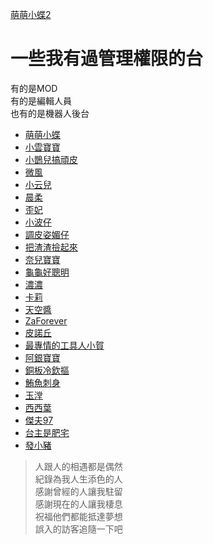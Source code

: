  <a href="https://twitch.tv/butterflyouo" target="_blank">萌萌小蝶2</a>  
# 一些我有過管理權限的台  
有的是MOD  
有的是編輯人員  
也有的是機器人後台
+ [萌萌小蝶](https://twitch.tv/butterflyouo)  
+ [小雲寶寶](https://twitch.tv/babybaby1111)
+ [小鵲兒搞頑皮](https://twitch.tv/chiue9493)
+ [微風](https://twitch.tv/breeze0920)
+ [小云兒](https://twitch.tv/elsa0704)
+ [晨柔](https://twitch.tv/rou0629)
+ [歪妃](https://twitch.tv/butter870519)
+ [小波仔](https://twitch.tv/mybabykiss520)
+ [調皮姿媚仔](https://twitch.tv/alongz_)
+ [把渣渣撿起來](https://twitch.tv/baso0416)
+ [奈兒寶寶](https://twitch.tv/nai0529)
+ [龜龜好聰明](https://twitch.tv/hare0o0cheer)
+ [濃濃](https://twitch.tv/zxc37102)
+ [卡莉](https://twitch.tv/kyaryouo)
+ [天空醬](https://twitch.tv/takuto_sky)
+ [ZaForever](https://twitch.tv/zaforever)
+ [皮諾丘](https://twitch.tv/swallowf1ip)
+ [最專情的工具人小賀](https://twitch.tv/shiauher)
+ [阿銀寶寶](https://twitch.tv/silver0301)
+ [銅板冷欽摳](https://twitch.tv/user86418641)
+ [鮪魚刺身](https://twitch.tv/tuna0127)
+ [玉漟](https://twitch.tv/shiutom)
+ [西西葉](https://twitch.tv/yeh_chang)
+ [傑夫97](https://twitch.tv/vbnpp)
+ [台主是肥宅](https://twitch.tv/resver5)
+ [發小豬](https://twitch.tv/az12345685)
> 人跟人的相遇都是偶然  
> 紀錄為我人生添色的人  
> 感謝曾經的人讓我駐留  
> 感謝現在的人讓我棲息  
> 祝福他們都能抵達夢想  
> 誤入的訪客追隨一下吧
